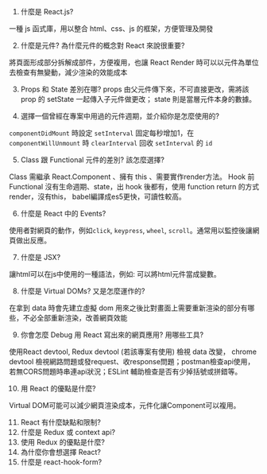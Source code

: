 1. 什麼是 React.js?

一種 js 函式庫，用以整合 html、css、js 的框架，方便管理及開發

2. 什麼是元件? 為什麼元件的概念對 React 來說很重要?

將頁面形成部分拆解成部件，方便複用，也讓 React Render 時可以以元件為單位去檢查有無變動，減少渲染的效能成本

3. Props 和 State 差別在哪?
props 由父元件傳下來，不可直接更改，需將該 prop 的 setState 一起傳入子元件做更改； state 則是當層元件本身的數據。

4. 選擇⼀個曾經在專案中⽤過的元件週期，並介紹你是怎麼使⽤的?

`componentDidMount` 時設定 `setInterval` 固定每秒增加1，在 `componentWillUnmount` 時 `clearInterval` 回收 `setInterval` 的 `id`

5. Class 跟 Functional 元件的差別? 該怎麼選擇?

Class 需繼承 React.Component 、擁有 this 、需要實作render方法。
Hook 前 Functional 沒有生命週期、state，出 hook 後都有，使用 function return 的方式render，沒有this， babel編譯成es5更快，可讀性較高。

6. 什麼是 React 中的 Events?

使用者對網頁的動作，例如`click`, `keypress`, `wheel`, `scroll`。通常用以監控後讓網頁做出反應。


7. 什麼是 JSX?

讓html可以在js中使用的一種語法，例如: 可以將html元件當成變數。

8. 什麼是 Virtual DOMs? ⼜是怎麼運作的?

在拿到 data 時會先建立虛擬 dom 用來之後比對畫面上需要重新渲染的部分有哪些，不必全部重新渲染，改善網頁效能

9. 你會怎麼 Debug ⽤ React 寫出來的網⾴應⽤? ⽤哪些⼯具?

使用React devtool, Redux devtool (若該專案有使用) 檢視 data 改變， chrome devtool 檢視網路問題或發request、收response問題；postman檢查api使用，若無CORS問題時串連api狀況；ESLint 輔助檢查是否有少掉括號或拼錯等。

10. ⽤ React 的優點是什麼?

Virtual DOM可能可以減少網頁渲染成本，元件化讓Component可以複用。

11. React 有什麼缺點和限制?
12. 什麼是 Redux 或 context api?
13. 使⽤ Redux 的優點是什麼?
14. 為什麼你會想選擇 React?
15. 什麼是 react-hook-form?
